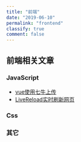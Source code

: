 ```yaml
---
title: "前端"
date: "2019-06-10"
permalink: "frontend"
classify: true
comment: false 
---
```


## 前端相关文章


### JavaScript
- [vue使用七牛上传](https://clearives.cc/page/2017-06-06-qiniu-upload/)
- [Live​Reload实时刷新网页](https://clearives.cc/page/2017-06-23-livereload/)


### Css



### 其它